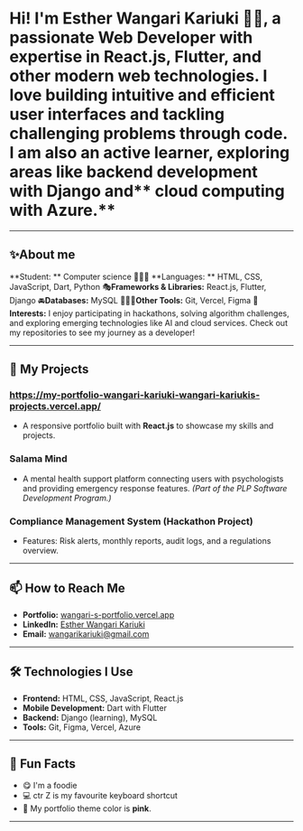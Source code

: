# Hi! I'm Esther Wangari Kariuki 👋🏽, a passionate Web Developer with expertise in **React.js**, **Flutter**, and other modern web technologies. I love building intuitive and efficient user interfaces and tackling challenging problems through code. I am also an active learner, exploring areas like backend development with **Django** and** cloud computing with Azure.**

---

## ✨About me
**Student: ** Computer science
🙋🏽‍♀️ **Languages: ** HTML, CSS, JavaScript, Dart, Python
🎭**Frameworks & Libraries:**  React.js, Flutter, Django
🚘**Databases:** MySQL
👨🏽‍💻**Other Tools:** Git, Vercel, Figma
🎁**Interests:** I enjoy participating in hackathons, solving algorithm challenges, and exploring emerging technologies like AI and cloud services. Check out my repositories to see my journey as a developer!

---
## 🔧 My Projects
### https://my-portfolio-wangari-kariuki-wangari-kariukis-projects.vercel.app/
- A responsive portfolio built with **React.js** to showcase my skills and projects.

### Salama Mind
- A mental health support platform connecting users with psychologists and providing emergency response features. *(Part of the PLP Software Development Program.)*

### Compliance Management System (Hackathon Project)
- Features: Risk alerts, monthly reports, audit logs, and a regulations overview.

---
## 📫 How to Reach Me
- **Portfolio:** [wangari-s-portfolio.vercel.app](https://my-portfolio-wangari-kariuki-wangari-kariukis-projects.vercel.app/)
- **LinkedIn:** [Esther Wangari Kariuki](https://www.linkedin.com/in/esther-wangari-kariuki/)
- **Email:** [wangarikariuki@gmail.com](mailto:wangarikariuki@gmail.com)

---

## 🛠️ Technologies I Use
- **Frontend:** HTML, CSS, JavaScript, React.js
- **Mobile Development:** Dart with Flutter
- **Backend:** Django (learning), MySQL
- **Tools:** Git, Figma, Vercel, Azure

---


## 🌱 Fun Facts
- 😋 I'm a foodie
- 💻 ctr Z is my favourite keyboard shortcut
- 🎨 My portfolio theme color is **pink**.

---

<!--
**Wangari-Kariuki/Wangari-Kariuki** is a ✨ _special_ ✨ repository because its `README.md` (this file) appears on your GitHub profile.

Here are some ideas to get you started:

- 🔭 I’m currently working on ...
- 🌱 I’m currently learning ...
- 👯 I’m looking to collaborate on ...
- 🤔 I’m looking for help with ...
- 💬 Ask me about ...
- 📫 How to reach me: ...
- 😄 Pronouns: ...
- ⚡ Fun fact: ...
-->
